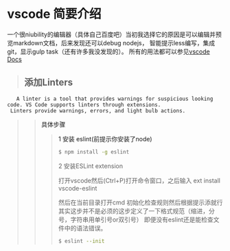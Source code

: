 # vscode 简要介绍

一个很niubility的编辑器（具体自己百度吧）当初我选择它的原因是可以编辑并预览markdown文档，后来发现还可以debug nodejs，
智能提示less编写，集成git，显示gulp task（还有许多我没发现的）。
所有的用法都可以参见<a href="https://code.visualstudio.com/docs/editor/codebasics">vscode Docs<a/>

> ## 添加Linters

       A linter is a tool that provides warnings for suspicious looking code. VS Code supports linters through extensions. 
     Linters provide warnings, errors, and light bulb actions.
>> 具体步骤
>>>  1 安装 eslint(前提示你安装了node)
>>>
>>>```bash
>>>$ npm install -g eslint
>>> ```
>>>2 安装ESLint extension
>>>
>>>打开vscode然后(Ctrl+P)打开命令窗口，之后输入 ext install vscode-eslint
>>>
>>>然后在当前目录打开cmd 初始化检查规则然后根据提示添就行其实这步并不是必须的这步定义了一下格式规范（缩进，分号，字符串用单引号or双引号）
即便没有eslint还是能检查文件中的语法错误。
>>>
>>>```bash
>>>$ eslint --init
>>>```


     

    